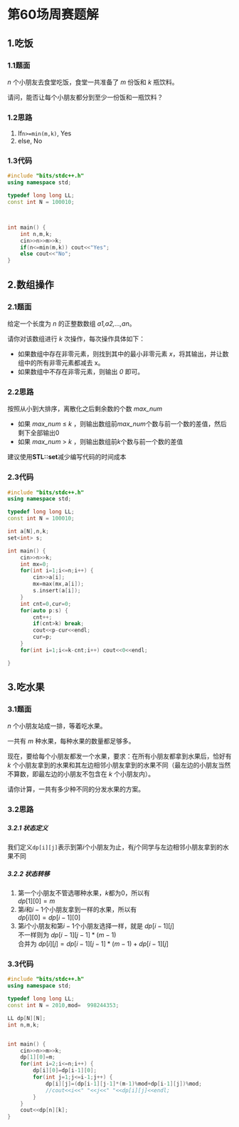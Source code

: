 # 第60场周赛题解

## 1.吃饭
### 1.1题面
*n* 个小朋友去食堂吃饭，食堂一共准备了 *m* 份饭和 *k* 瓶饮料。

请问，能否让每个小朋友都分到至少一份饭和一瓶饮料？

### 1.2思路
1. If`n>=min(m,k)`, Yes
2. else, No

### 1.3代码
```c++
#include "bits/stdc++.h"
using namespace std;

typedef long long LL;
const int N = 100010;



int main() {
    int n,m,k;
    cin>>n>>m>>k;
    if(n<=min(m,k)) cout<<"Yes";
    else cout<<"No";
}
```

## 2.数组操作
### 2.1题面
给定一个长度为 *n* 的正整数数组 *a1,a2,…,an*。

请你对该数组进行 *k* 次操作，每次操作具体如下：

+ 如果数组中存在非零元素，则找到其中的最小非零元素 *x*，将其输出，并让数组中的所有非零元素都减去 x。
+ 如果数组中不存在非零元素，则输出 *0* 即可。

### 2.2思路
按照从小到大排序，离散化之后剩余数的个数 *max_num*
+ 如果 *max_num* $\leq$ *k* ，则输出数组前*max_num*个数与前一个数的差值，然后剩下全部输出0
+ 如果 *max_num* > *k* ，则输出数组前*k*个数与前一个数的差值 

建议使用**STL::set**减少编写代码的时间成本
### 2.3代码
```c++
#include "bits/stdc++.h"
using namespace std;

typedef long long LL;
const int N = 100010;

int a[N],n,k;
set<int> s;

int main() {
    cin>>n>>k;
    int mx=0;
    for(int i=1;i<=n;i++) {
        cin>>a[i];
        mx=max(mx,a[i]);
        s.insert(a[i]);
    }
    int cnt=0,cur=0;
    for(auto p:s) {
        cnt++;
        if(cnt>k) break;
        cout<<p-cur<<endl;
        cur=p;
    }
    for(int i=1;i<=k-cnt;i++) cout<<0<<endl;

}
```

## 3.吃水果
### 3.1题面
$n$ 个小朋友站成一排，等着吃水果。

一共有 $m$ 种水果，每种水果的数量都足够多。

现在，要给每个小朋友都发一个水果，要求：在所有小朋友都拿到水果后，恰好有 $k$ 个小朋友拿到的水果和其左边相邻小朋友拿到的水果不同（最左边的小朋友当然不算数，即最左边的小朋友不包含在 $k$ 个小朋友内）。

请你计算，一共有多少种不同的分发水果的方案。

### 3.2思路
##### 3.2.1 状态定义 
我们定义`dp[i][j]`表示到第$i$个小朋友为止，有$j$个同学与左边相邻小朋友拿到的水果不同
##### 3.2.2 状态转移
1. 第一个小朋友不管选哪种水果，$k$都为0，所以有  
   $dp[1][0]=m$
2. 第$i$和$i-1$个小朋友拿到一样的水果，所以有  
   $dp[i][0]=dp[i-1][0]$
3. 第$i$个小朋友和第$i-1$个小朋友选择一样，就是 $dp[i-1][j]$  
   不一样则为 $dp[i-1][j-1] * (m-1)$  
   合并为 $dp[i][j]=dp[i-1][j-1] * (m-1) + dp[i-1][j]$

### 3.3代码
```c++
#include "bits/stdc++.h"
using namespace std;

typedef long long LL;
const int N = 2010,mod=  998244353;

LL dp[N][N];
int n,m,k;


int main() {
    cin>>n>>m>>k;
    dp[1][0]=m;
    for(int i=2;i<=n;i++) {
        dp[i][0]=dp[i-1][0];
        for(int j=1;j<=i-1;j++) {
            dp[i][j]=(dp[i-1][j-1]*(m-1)%mod+dp[i-1][j])%mod;
            //cout<<i<<" "<<j<<" "<<dp[i][j]<<endl;
        }
    }
    cout<<dp[n][k];
}
```
